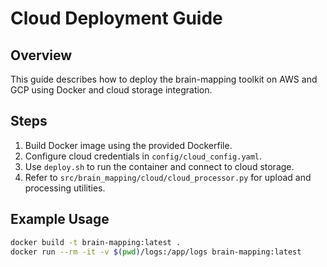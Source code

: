 # Cloud Deployment Guide

## Overview
This guide describes how to deploy the brain-mapping toolkit on AWS and GCP using Docker and cloud storage integration.

## Steps
1. Build Docker image using the provided Dockerfile.
2. Configure cloud credentials in `config/cloud_config.yaml`.
3. Use `deploy.sh` to run the container and connect to cloud storage.
4. Refer to `src/brain_mapping/cloud/cloud_processor.py` for upload and processing utilities.

## Example Usage
```bash
docker build -t brain-mapping:latest .
docker run --rm -it -v $(pwd)/logs:/app/logs brain-mapping:latest
```
